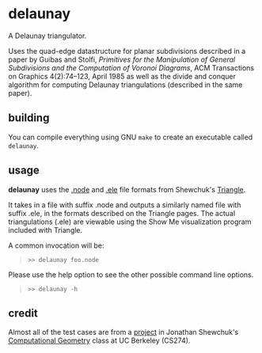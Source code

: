 delaunay
========
A Delaunay triangulator.

Uses the quad-edge datastructure for planar subdivisions described in a paper
by Guibas and Stolfi, 
_Primitives for the Manipulation of General Subdivisions and the Computation of 
Voronoi Diagrams_, ACM Transactions on Graphics 4(2):74–123, April 1985
as well as the divide and conquer algorithm for computing Delaunay 
triangulations (described in the same paper).

building
--------
You can compile everything using GNU `make` to create an executable called 
`delaunay`.

usage
-----
__delaunay__ uses the [.node](http://www.cs.cmu.edu/~quake/triangle.node.html) 
and [.ele](http://www.cs.cmu.edu/~quake/triangle.ele.html) file formats from 
Shewchuk's [Triangle](http://www.cs.cmu.edu/~quake/triangle.html).

It takes in a file with suffix .node and outputs a similarly named file with
suffix .ele, in the formats described on the Triangle pages.
The actual triangulations (.ele) are viewable using the Show Me visualization 
program included with Triangle.

A common invocation will be:
> `>> delaunay foo.node`

Please use the help option to see the other possible command line options.
> `>> delaunay -h`

credit
------
Almost all of the test cases are from a 
[project](http://www.cs.berkeley.edu/~jrs/274/proj.html) in Jonathan Shewchuk's 
[Computational Geometry](http://www.cs.berkeley.edu/~jrs/274/) 
class at UC Berkeley (CS274).

